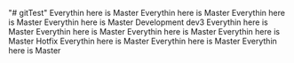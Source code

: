 "# gitTest" 
Everythin here is Master
Everythin here is Master
Everythin here is Master
Everythin here is Master
Development dev3
Everythin here is Master
Everythin here is Master
Everythin here is Master
Everythin here is Master
Hotfix
Everythin here is Master
Everythin here is Master
Everythin here is Master